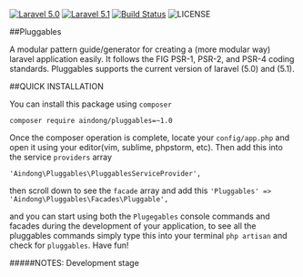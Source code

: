 [![Laravel 5.0](https://img.shields.io/badge/Laravel-5.0-orange.svg?style=flat-square)](http://laravel.com)
[![Laravel 5.1](https://img.shields.io/badge/Laravel-5.1-orange.svg?style=flat-square)](http://laravel.com)
[![Build Status](https://travis-ci.org/aindong/pluggables.svg?branch=master)](https://travis-ci.org/aindong/pluggables)
![LICENSE](https://img.shields.io/badge/license-MIT-blue.svg)

##Pluggables

A modular pattern guide/generator for creating a (more modular way) laravel application easily. It follows the FIG PSR-1, PSR-2, and PSR-4 coding standards. Pluggables supports the current version of laravel (5.0) and (5.1). 

##QUICK INSTALLATION

You can install this package using `composer`

`composer require aindong/pluggables=~1.0`

Once the composer operation is complete, locate your `config/app.php` and open it using your editor(vim, sublime, phpstorm, etc). 
Then add this into the service `providers` array

`'Aindong\Pluggables\PluggablesServiceProvider',`

then scroll down to see the `facade` array and add this
`'Pluggables' => 'Aindong\Pluggables\Facades\Pluggable',`

and you can start using both the `Plugegables` console commands and facades during the development of your application, to see all the pluggables commands simply type this into your terminal
`php artisan` and check for `pluggables`. Have fun!

#####NOTES:
Development stage

